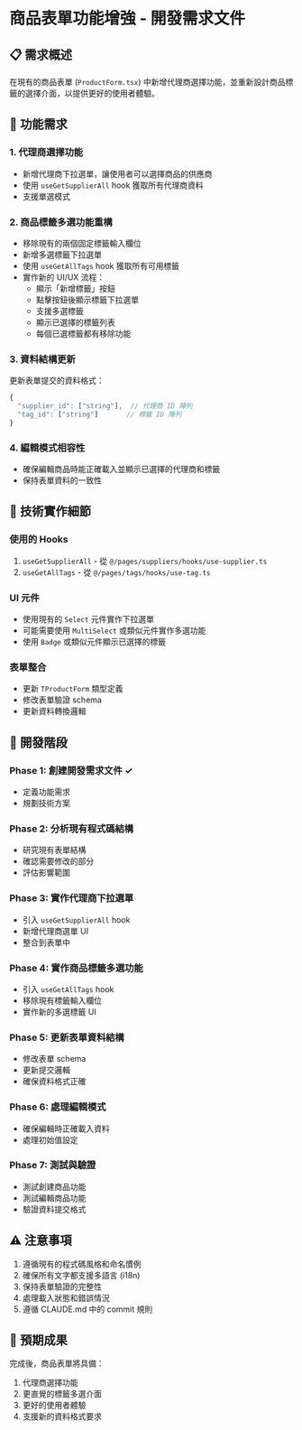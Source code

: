 # 商品表單功能增強 - 開發需求文件

## 📋 需求概述

在現有的商品表單 (`ProductForm.tsx`) 中新增代理商選擇功能，並重新設計商品標籤的選擇介面，以提供更好的使用者體驗。

## 🎯 功能需求

### 1. 代理商選擇功能
- 新增代理商下拉選單，讓使用者可以選擇商品的供應商
- 使用 `useGetSupplierAll` hook 獲取所有代理商資料
- 支援單選模式

### 2. 商品標籤多選功能重構
- 移除現有的兩個固定標籤輸入欄位
- 新增多選標籤下拉選單
- 使用 `useGetAllTags` hook 獲取所有可用標籤
- 實作新的 UI/UX 流程：
  - 顯示「新增標籤」按鈕
  - 點擊按鈕後顯示標籤下拉選單
  - 支援多選標籤
  - 顯示已選擇的標籤列表
  - 每個已選標籤都有移除功能

### 3. 資料結構更新
更新表單提交的資料格式：
```typescript
{
  "supplier_id": ["string"],  // 代理商 ID 陣列
  "tag_id": ["string"]       // 標籤 ID 陣列
}
```

### 4. 編輯模式相容性
- 確保編輯商品時能正確載入並顯示已選擇的代理商和標籤
- 保持表單資料的一致性

## 🔧 技術實作細節

### 使用的 Hooks
1. `useGetSupplierAll` - 從 `@/pages/suppliers/hooks/use-supplier.ts`
2. `useGetAllTags` - 從 `@/pages/tags/hooks/use-tag.ts`

### UI 元件
- 使用現有的 `Select` 元件實作下拉選單
- 可能需要使用 `MultiSelect` 或類似元件實作多選功能
- 使用 `Badge` 或類似元件顯示已選擇的標籤

### 表單整合
- 更新 `TProductForm` 類型定義
- 修改表單驗證 schema
- 更新資料轉換邏輯

## 📝 開發階段

### Phase 1: 創建開發需求文件 ✓
- 定義功能需求
- 規劃技術方案

### Phase 2: 分析現有程式碼結構
- 研究現有表單結構
- 確認需要修改的部分
- 評估影響範圍

### Phase 3: 實作代理商下拉選單
- 引入 `useGetSupplierAll` hook
- 新增代理商選單 UI
- 整合到表單中

### Phase 4: 實作商品標籤多選功能
- 引入 `useGetAllTags` hook
- 移除現有標籤輸入欄位
- 實作新的多選標籤 UI

### Phase 5: 更新表單資料結構
- 修改表單 schema
- 更新提交邏輯
- 確保資料格式正確

### Phase 6: 處理編輯模式
- 確保編輯時正確載入資料
- 處理初始值設定

### Phase 7: 測試與驗證
- 測試創建商品功能
- 測試編輯商品功能
- 驗證資料提交格式

## ⚠️ 注意事項

1. 遵循現有的程式碼風格和命名慣例
2. 確保所有文字都支援多語言 (i18n)
3. 保持表單驗證的完整性
4. 處理載入狀態和錯誤情況
5. 遵循 CLAUDE.md 中的 commit 規則

## 🚀 預期成果

完成後，商品表單將具備：
1. 代理商選擇功能
2. 更直覺的標籤多選介面
3. 更好的使用者體驗
4. 支援新的資料格式要求